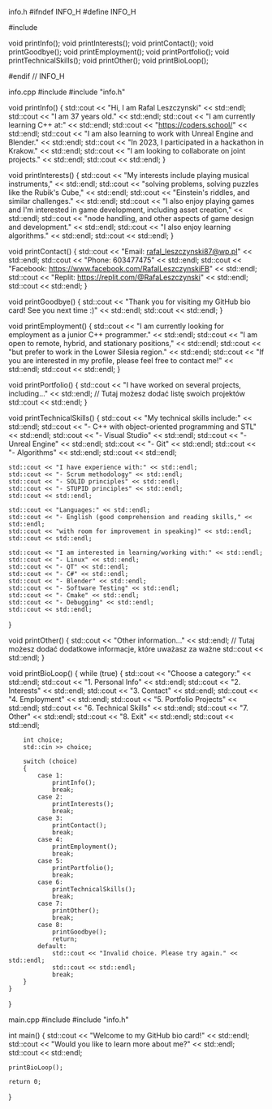 info.h
#ifndef INFO_H
#define INFO_H

#include <string>

void printInfo();
void printInterests();
void printContact();
void printGoodbye();
void printEmployment();
void printPortfolio();
void printTechnicalSkills();
void printOther();
void printBioLoop();

#endif // INFO_H

info.cpp
#include <iostream>
#include "info.h"

void printInfo()
{
    std::cout << "Hi, I am Rafal Leszczynski" << std::endl;
    std::cout << "I am 37 years old." << std::endl;
    std::cout << "I am currently learning C++ at:" << std::endl;
    std::cout << "https://coders.school/" << std::endl;
    std::cout << "I am also learning to work with Unreal Engine and Blender." << std::endl;
    std::cout << "In 2023, I participated in a hackathon in Krakow." << std::endl;
    std::cout << "I am looking to collaborate on joint projects." << std::endl;
    std::cout << std::endl;
}

void printInterests()
{
    std::cout << "My interests include playing musical instruments," << std::endl;
    std::cout << "solving problems, solving puzzles like the Rubik's Cube," << std::endl;
    std::cout << "Einstein's riddles, and similar challenges." << std::endl;
    std::cout << "I also enjoy playing games and I'm interested in game development, including asset creation," << std::endl;
    std::cout << "node handling, and other aspects of game design and development." << std::endl;
    std::cout << "I also enjoy learning algorithms." << std::endl;
    std::cout << std::endl;
}

void printContact()
{
    std::cout << "Email: rafal_leszczynski87@wp.pl" << std::endl;
    std::cout << "Phone: 603477475" << std::endl;
    std::cout << "Facebook: https://www.facebook.com/RafalLeszczynskiFB" << std::endl;
    std::cout << "Replit: https://replit.com/@RafaLeszczynski" << std::endl;
    std::cout << std::endl;
}

void printGoodbye()
{
    std::cout << "Thank you for visiting my GitHub bio card! See you next time :)" << std::endl;
    std::cout << std::endl;
}

void printEmployment()
{
    std::cout << "I am currently looking for employment as a junior C++ programmer." << std::endl;
    std::cout << "I am open to remote, hybrid, and stationary positions," << std::endl;
    std::cout << "but prefer to work in the Lower Silesia region." << std::endl;
    std::cout << "If you are interested in my profile, please feel free to contact me!" << std::endl;
    std::cout << std::endl;
}

void printPortfolio()
{
    std::cout << "I have worked on several projects, including..." << std::endl;
    // Tutaj możesz dodać listę swoich projektów
    std::cout << std::endl;
}

void printTechnicalSkills()
{
    std::cout << "My technical skills include:" << std::endl;
    std::cout << "- C++ with object-oriented programming and STL" << std::endl;
    std::cout << "- Visual Studio" << std::endl;
    std::cout << "- Unreal Engine" << std::endl;
    std::cout << "- Git" << std::endl;
    std::cout << "- Algorithms" << std::endl;
    std::cout << std::endl;

    std::cout << "I have experience with:" << std::endl;
    std::cout << "- Scrum methodology" << std::endl;
    std::cout << "- SOLID principles" << std::endl;
    std::cout << "- STUPID principles" << std::endl;
    std::cout << std::endl;

    std::cout << "Languages:" << std::endl;
    std::cout << "- English (good comprehension and reading skills," << std::endl;
    std::cout << "with room for improvement in speaking)" << std::endl;
    std::cout << std::endl;

    std::cout << "I am interested in learning/working with:" << std::endl;
    std::cout << "- Linux" << std::endl;
    std::cout << "- QT" << std::endl;
    std::cout << "- C#" << std::endl;
    std::cout << "- Blender" << std::endl;
    std::cout << "- Software Testing" << std::endl;
    std::cout << "- Cmake" << std::endl;
    std::cout << "- Debugging" << std::endl;
    std::cout << std::endl;
}

void printOther()
{
    std::cout << "Other information..." << std::endl;
    // Tutaj możesz dodać dodatkowe informacje, które uważasz za ważne
    std::cout << std::endl;
}

void printBioLoop()
{
    while (true)
    {
        std::cout << "Choose a category:" << std::endl;
        std::cout << "1. Personal Info" << std::endl;
        std::cout << "2. Interests" << std::endl;
        std::cout << "3. Contact" << std::endl;
        std::cout << "4. Employment" << std::endl;
        std::cout << "5. Portfolio Projects" << std::endl;
        std::cout << "6. Technical Skills" << std::endl;
        std::cout << "7. Other" << std::endl;
        std::cout << "8. Exit" << std::endl;
        std::cout << std::endl;

        int choice;
        std::cin >> choice;

        switch (choice)
        {
            case 1:
                printInfo();
                break;
            case 2:
                printInterests();
                break;
            case 3:
                printContact();
                break;
            case 4:
                printEmployment();
                break;
            case 5:
                printPortfolio();
                break;
            case 6:
                printTechnicalSkills();
                break;
            case 7:
                printOther();
                break;
            case 8:
                printGoodbye();
                return;
            default:
                std::cout << "Invalid choice. Please try again." << std::endl;
                std::cout << std::endl;
                break;
        }
    }
}

main.cpp
#include <iostream>
#include "info.h"

int main()
{
    std::cout << "Welcome to my GitHub bio card!" << std::endl;
    std::cout << "Would you like to learn more about me?" << std::endl;
    std::cout << std::endl;

    printBioLoop();

    return 0;
}
